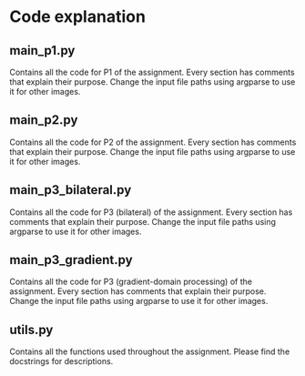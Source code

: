 # Code explanation
## main_p1.py
Contains all the code for P1 of the assignment. Every section has comments that explain their purpose. Change the input file paths using argparse to use it for other images.
## main_p2.py
Contains all the code for P2 of the assignment. Every section has comments that explain their purpose. Change the input file paths using argparse to use it for other images.
## main_p3_bilateral.py
Contains all the code for P3 (bilateral) of the assignment. Every section has comments that explain their purpose. Change the input file paths using argparse to use it for other images.
## main_p3_gradient.py
Contains all the code for P3 (gradient-domain processing) of the assignment. Every section has comments that explain their purpose. Change the input file paths using argparse to use it for other images.
## utils.py
Contains all the functions used throughout the assignment. Please find the docstrings for descriptions.
